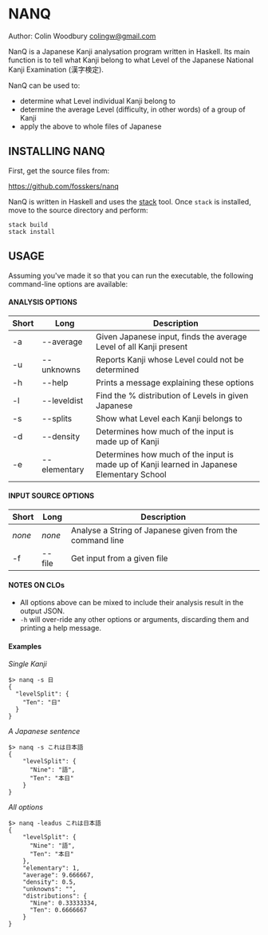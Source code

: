 NANQ
====
Author:  Colin Woodbury <colingw@gmail.com>

NanQ is a Japanese Kanji analysation program written in Haskell. Its main
function is to tell what Kanji belong to what Level of the Japanese National
Kanji Examination (漢字検定).

NanQ can be used to:
 - determine what Level individual Kanji belong to
 - determine the average Level (difficulty, in other words)
   of a group of Kanji
 - apply the above to whole files of Japanese

INSTALLING NANQ
---------------
First, get the source files from:

https://github.com/fosskers/nanq

NanQ is written in Haskell and uses the
[stack](http://docs.haskellstack.org/en/stable/README.html) tool. Once
`stack` is installed, move to the source directory and perform:

    stack build
    stack install

USAGE
-----
Assuming you've made it so that you can run the executable, the following
command-line options are available:

#### ANALYSIS OPTIONS
 Short  | Long   | Description
 -----  | ------ | -----------
 -a | --average  | Given Japanese input, finds the average Level of all Kanji present
 -u | --unknowns | Reports Kanji whose Level could not be determined
 -h | --help     | Prints a message explaining these options
 -l | --leveldist | Find the % distribution of Levels in given Japanese
 -s | --splits   | Show what Level each Kanji belongs to
 -d | --density  | Determines how much of the input is made up of Kanji
 -e | --elementary | Determines how much of the input is made up of Kanji learned in Japanese Elementary School

#### INPUT SOURCE OPTIONS
 Short  | Long   | Description
 -----  | ------ | -----------
 *none* | *none* | Analyse a String of Japanese given from the command line
 -f     | --file | Get input from a given file

#### NOTES ON CLOs
 * All options above can be mixed to include their analysis result
 in the output JSON.
 * `-h` will over-ride any other options or arguments, discarding them and
   printing a help message.

#### Examples
*Single Kanji*
```
$> nanq -s 日
{
  "levelSplit": {
    "Ten": "日"
  }
}
```

*A Japanese sentence*
```
$> nanq -s これは日本語
{
    "levelSplit": {
      "Nine": "語",
      "Ten": "本日"
    }
}
```

*All options*
```
$> nanq -leadus これは日本語
{
    "levelSplit": {
      "Nine": "語",
      "Ten": "本日"
    },
    "elementary": 1,
    "average": 9.666667,
    "density": 0.5,
    "unknowns": "",
    "distributions": {
      "Nine": 0.33333334,
      "Ten": 0.6666667
    }
}
```
